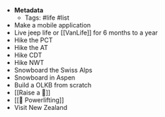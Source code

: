 - **Metadata**
    - Tags: #life #list
- Make a mobile application
- Live jeep life or [[VanLife]] for 6 months to a year
- Hike the PCT
- Hike the AT
- Hike CDT
- Hike NWT
- Snowboard the Swiss Alps
- Snowboard in Aspen
- Build a OLKB from scratch
- [[Raise a 🐶]]
- [[🍖 Powerlifting]]
- Visit New Zealand
